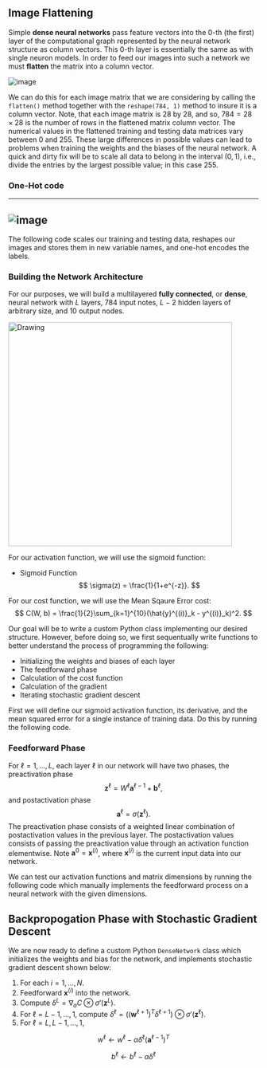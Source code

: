 ## Image Flattening

Simple **dense neural networks** pass feature vectors into the 0-th (the first) layer of the computational graph represented by the neural network structure as column vectors. This 0-th layer is essentially the same as with single neuron models. In order to feed our images into such a network we must **flatten** the matrix into a column vector.

![image](https://github.com/ZhikangLiuu/Ind_577_Final_project/assets/165843914/5e616088-c30a-48fb-b7a7-c28ebcd76ac6)

We can do this for each image matrix that we are considering by calling the ```flatten()``` method together with the ```reshape(784, 1)``` method to insure it is a column vector. Note, that each image matrix is 28 by 28, and so, $784 = 28 \times 28$ is the number of rows in the flattened matrix column vector. The numerical values in the flattened training and testing data matrices vary between 0 and 255. These large differences in possible values can lead to problems when training the weights and the biases of the neural network. A quick and dirty fix will be to scale all data to belong in the interval $(0, 1)$, i.e., divide the entries by the largest possible value; in this case 255. 


### One-Hot code
---
![image](https://github.com/ZhikangLiuu/Ind_577_Final_project/assets/165843914/fe965fee-5afe-4034-a2e2-e4c995508835)
---

The following code scales our training and testing data, reshapes our images and stores them in new variable names, and one-hot encodes the labels. 


### Building the Network Architecture 
For our purposes, we will build a multilayered **fully connected**, or **dense**, neural network with $L$ layers, $784$ input notes, $L-2$ hidden layers of arbitrary size, and $10$ output nodes. 

<img src="multilayerPerceptron.jpg" alt="Drawing" style="width: 450px;"/>

For our activation function, we will use the sigmoid function:

* Sigmoid Function
$$
\sigma(z) = \frac{1}{1+e^{-z}}.
$$

For our cost function, we will use the Mean Sqaure Error cost:
$$
C(W, b) = \frac{1}{2}\sum_{k=1}^{10}(\hat{y}^{(i)}_k - y^{(i)}_k)^2.
$$

Our goal will be to write a custom Python class implementing our desired structure. However, before doing so, we first sequentually write functions to better understand the process of programming the following:

* Initializing the weights and biases of each layer
* The feedforward phase
* Calculation of the cost function
* Calculation of the gradient
* Iterating stochastic gradient descent

First we will define our sigmoid activation function, its derivative, and the mean squared error for a single instance of training data. Do this by running the following code. 



### Feedforward Phase

For $\ell = 1, \dots, L$, each layer $\ell$ in our network will have two phases, the preactivation phase $$\mathbf{z}^{\ell} = W^{\ell}\mathbf{a}^{\ell-1} + \mathbf{b}^{\ell},$$ and postactivation phase $$\mathbf{a}^{\ell} = \sigma(\mathbf{z}^{\ell}).$$ The preactivation phase consists of a weighted linear combination of postactivation values in the previous layer. The postactivation values consists of passing the preactivation value through an activation function elementwise. Note $\mathbf{a}^0 = \mathbf{x}^{(i)}$, where $\mathbf{x}^{(i)}$ is the current input data into our network. 

We can test our activation functions and matrix dimensions by running the following code which manually implements the feedforward process on a neural network with the given dimensions.

## Backpropogation Phase with Stochastic Gradient Descent 
We are now ready to define a custom Python ```DenseNetwork``` class which initializes the weights and bias for the network, and implements stochastic gradient descent shown below:

1. For each $i = 1, \dots, N$.
2. Feedforward $\mathbf{x}^{(i)}$ into the network. 
3. Compute $\delta^{L} = \nabla_aC\otimes \sigma'(\mathbf{z}^{L})$.
4. For $\ell = L-1, \dots, 1$, compute $\delta^{\ell} = \big ( (\mathbf{w}^{\ell + 1})^{T} \delta^{\ell + 1} \Big )\otimes \sigma'(\mathbf{z}^{\ell})$.
5. For $\ell = L, L-1, \dots, 1$, 

$$
w^{\ell} \leftarrow w^{\ell} - \alpha \delta^{\ell}(\mathbf{a}^{\ell-1})^{T}
$$

$$
b^{\ell} \leftarrow b^{\ell} - \alpha \delta^{\ell}
$$
